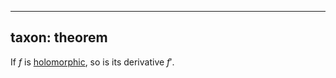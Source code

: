 
---
taxon: theorem
---

[holomorphic]: ./rmsf-1200.md

If $f$ is [holomorphic][holomorphic], so is its derivative $f'$. 
